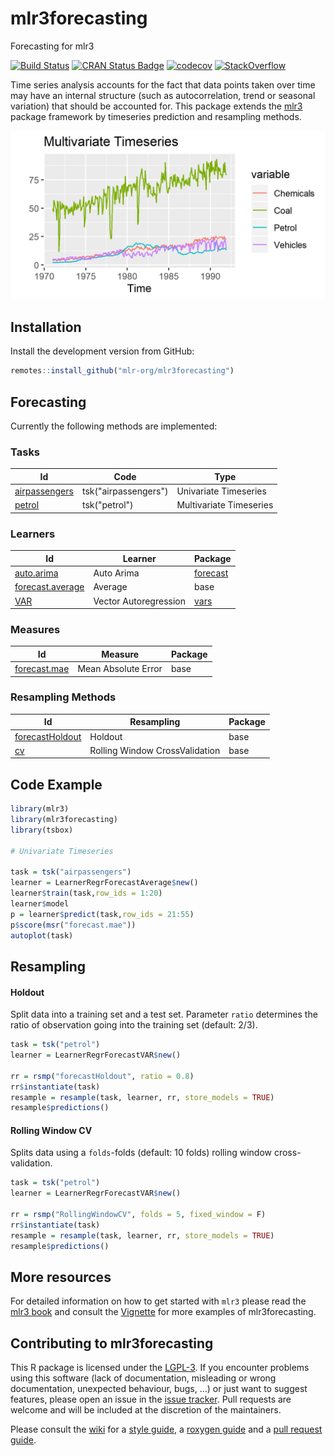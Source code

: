 # mlr3forecasting

Forecasting for mlr3

<!-- badges: start -->
[![Build Status](https://img.shields.io/travis/mlr-org/mlr3forecasting/master?label=Linux&logo=travis&style=flat-square)](https://travis-ci.org/mlr-org/mlr3forecasting)
[![CRAN Status Badge](https://www.r-pkg.org/badges/version-ago/mlr3forecasting)](https://cran.r-project.org/package=mlr3forecasting)
[![codecov](https://codecov.io/gh/mlr-org/mlr3forecasting/branch/master/graph/badge.svg)](https://codecov.io/gh/mlr-org/mlr3forecasting)
[![StackOverflow](https://img.shields.io/badge/stackoverflow-mlr3-orange.svg)](https://stackoverflow.com/questions/tagged/mlr3)
<!-- badges: end -->

Time series analysis accounts for the fact that data points taken over time may have an internal structure (such as autocorrelation, trend or seasonal variation) that should be accounted for. This package extends the [mlr3](https://github.com/mlr-org/mlr3) package
framework by timeseries prediction and resampling methods.

![](man/multi_timeseries.png)<!-- .element height="50%" width="50%" -->

## Installation

Install the development version from
GitHub:

``` r
remotes::install_github("mlr-org/mlr3forecasting")
```

## Forecasting
Currently the following methods are implemented:

### Tasks

| Id                                                                                          | Code                 | Type                    |
|---------------------------------------------------------------------------------------------|----------------------|-------------------------|
| [airpassengers](https://mlr3forecasting.mlr-org.com/reference/mlr_tasks_airpassengers.html) | tsk("airpassengers") | Univariate Timeseries   |
| [petrol](https://mlr3forecasting.mlr-org.com/reference/mlr_tasks_petrol.html)               | tsk("petrol")        | Multivariate Timeseries |

### Learners

| Id                                                                                               | Learner               | Package                                                 |
|--------------------------------------------------------------------------------------------------|-----------------------|---------------------------------------------------------|
| [auto.arima](https://mlr3forecasting.mlr-org.com/reference/mlr_learners_regr.AutoArima.html)     | Auto Arima            | [forecast](https://cran.r-project.org/package=forecast) |
| [forecast.average](https://mlr3forecasting.mlr-org.com/reference/mlr_learners_regr.Average.html) | Average               | base                                                    |
| [VAR](https://mlr3forecasting.mlr-org.com/reference/mlr_learners_regr.VAR.html)                  | Vector Autoregression | [vars](https://cran.r-project.org/package=vars)         |


### Measures

| Id                                                                                           | Measure             | Package |
|----------------------------------------------------------------------------------------------|---------------------|---------|
| [forecast.mae](https://mlr3forecasting.mlr-org.com/reference/mlr_measures_forecast.mae.html) | Mean Absolute Error | base    |

### Resampling Methods

| Id                                                                                                    | Resampling                     | Package |
|-------------------------------------------------------------------------------------------------------|--------------------------------|---------|
| [forecastHoldout](https://mlr3forecasting.mlr-org.com/reference/mlr_resamplings_forecastHoldout.html) | Holdout                        | base    |
| [cv](https://mlr3forecasting.mlr-org.com/reference/mlr_resamplings_RollingWindowCV.html)              | Rolling Window CrossValidation | base    |



## Code Example

```r
library(mlr3)
library(mlr3forecasting)
library(tsbox)

# Univariate Timeseries

task = tsk("airpassengers")
learner = LearnerRegrForecastAverage$new()
learner$train(task,row_ids = 1:20)
learner$model
p = learner$predict(task,row_ids = 21:55)
p$score(msr("forecast.mae"))
autoplot(task)
```

## Resampling

#### Holdout 

Split data into a training set and a test set.
Parameter `ratio` determines the ratio of observation going into the training set (default: 2/3).

```r
task = tsk("petrol")
learner = LearnerRegrForecastVAR$new()

rr = rsmp("forecastHoldout", ratio = 0.8)
rr$instantiate(task)
resample = resample(task, learner, rr, store_models = TRUE)
resample$predictions()
```

#### Rolling Window CV 

Splits data using a `folds`-folds (default: 10 folds) rolling window cross-validation.

```r
task = tsk("petrol")
learner = LearnerRegrForecastVAR$new()

rr = rsmp("RollingWindowCV", folds = 5, fixed_window = F)
rr$instantiate(task)
resample = resample(task, learner, rr, store_models = TRUE)
resample$predictions()
```

## More resources

For detailed information on how to get started with `mlr3` please read the 
[mlr3 book](https://mlr3book.mlr-org.com/) and consult the
[Vignette](https://mlr3forecasting.mlr-org.com/articles/vignettes.html) for more examples of mlr3forecasting.



## Contributing to mlr3forecasting

This R package is licensed under the
[LGPL-3](https://www.gnu.org/licenses/lgpl-3.0.en.html). If you
encounter problems using this software (lack of documentation,
misleading or wrong documentation, unexpected behaviour, bugs, …) or
just want to suggest features, please open an issue in the [issue
tracker](https://github.com/mlr-org/mlr3/issues). Pull requests are
welcome and will be included at the discretion of the maintainers.

Please consult the [wiki](https://github.com/mlr-org/mlr3/wiki/) for a
[style guide](https://github.com/mlr-org/mlr3/wiki/Style-Guide), a
[roxygen guide](https://github.com/mlr-org/mlr3/wiki/Roxygen-Guide) and
a [pull request
guide](https://github.com/mlr-org/mlr3/wiki/PR-Guidelines).
